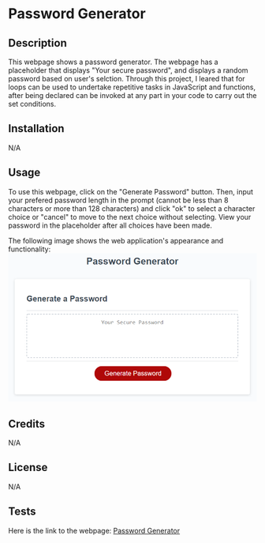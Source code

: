 # Password Generator


## Description


This webpage shows a password generator. The webpage has a placeholder that displays "Your secure password", and displays a random password based on user's selction. Through this project, I leared that for loops can be used to undertake repetitive tasks in JavaScript and functions, after being declared can be invoked at any part in your code to carry out the set conditions.


## Installation


N/A


## Usage


To use this webpage, click on the "Generate Password" button. Then, input your prefered password length in the prompt (cannot be less than 8 characters or more than 128 characters) and click "ok" to select a character choice or "cancel" to move to the next choice without selecting. View your password in the placeholder after all choices have been made.

The following image shows the web application's appearance and functionality:
![The Password Generator webpage includes a header, a card containing a heading and a placeholder, and a red button containing a "Generate Password" text in white found below the placeholder.](./assets/screenshot.png)

## Credits


N/A


## License


N/A


## Tests


Here is the link to the webpage:
[Password Generator](https://wdverse.github.io/Password-generator/)